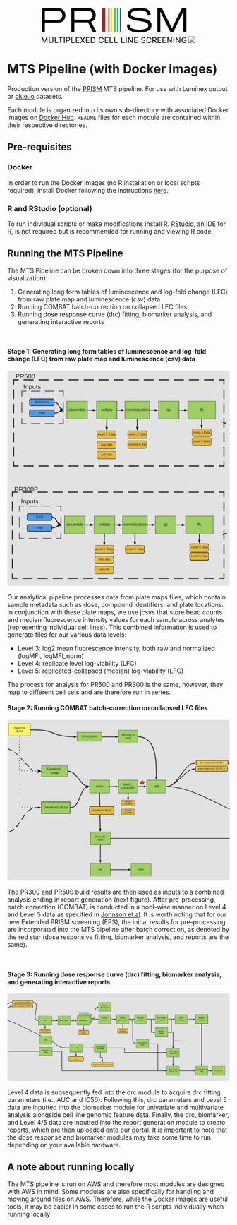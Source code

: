 <p align="center">
  <img src="reports/rmarkdown/misc/prism_logo_tagline_side.png" height="80"/>
  <img src="reports/rmarkdown/misc/BroadInstLogoforDigitalRGB.png" height="80"/>
</p>

# MTS Pipeline (with Docker images)

Production version of the [PRISM](https://www.theprismlab.org/) MTS pipeline. For use with Luminex output or [clue.io](clue.io) datasets.

Each module is organized into its own sub-directory with associated Docker images on [Docker Hub](https://hub.docker.com/orgs/prismcmap/repositories). `README` files for each module are contained within their respective directories.

## Pre-requisites

### Docker

In order to run the Docker images (no R installation or local scripts required), install Docker following the instructions [here](https://docs.docker.com/get-docker/).

### R and RStudio (optional)

To run individual scripts or make modifications install [R](https://www.r-project.org/). [RStudio](https://www.rstudio.com/products/rstudio/), an IDE for R, is not required but is recommended for running and viewing R code.

## Running the MTS Pipeline 

The MTS Pipeline can be broken down into three stages (for the purpose of visualization):

1. Generating long form tables of luminescence and log-fold change (LFC) from raw plate map and luminescence (csv) data 
2. Running COMBAT batch-correction on collapsed LFC files 
3. Running dose response curve (drc) fitting, biomarker analysis, and generating interactive reports 

<br> 

#### Stage 1:  Generating long form tables of luminescence and log-fold change (LFC) from raw plate map and luminescence (csv) data 

<p align="center">
  <img src="reports/rmarkdown/misc/pipeline_workflow_p1.png">
</p>

Our analytical pipeline processes data from plate maps files, which contain sample metadata such as dose, compound identifiers, and plate locations. In conjunction with these plate maps, we use jcsvs that store bead counts and median fluorescence intensity values for each sample across analytes (representing individual cell lines). This combined information is used to generate files for our various data levels:
  <ul>
    <li> Level 3: log2 mean fluorescence intensity, both raw and normalized (logMFI, logMFI_norm) </li>
    <li> Level 4: replicate level log-viability (LFC)  </li>
    <li> Level 5: replicated-collapsed (median) log-viability (LFC) </li>
  </ul>
The process for analysis for PR500 and PR300 is the same, however, they map to different cell sets and are therefore run in series. 

<br> 

#### Stage 2: Running COMBAT batch-correction on collapsed LFC files 

<p align="center">
  <img src="reports/rmarkdown/misc/pipeline_workflow_p2.png">
</p>

The PR300 and PR500 build results are then  used as inputs to a combined analysis ending in report generation (next figure). After pre-processing, batch correction (COMBAT) is conducted in a pool-wise manner on Level 4 and Level 5 data as specified in [Johnson et al](https://pubmed.ncbi.nlm.nih.gov/16632515/). It is worth noting that for our new Extended PRISM screening (EPS), the initial results for pre-processing are incorporated into the MTS pipeline after batch correction, as denoted by the red star (dose responsive fitting, biomarker analysis, and reports are the same). 

<br>

#### Stage 3: Running dose response curve (drc) fitting, biomarker analysis, and generating interactive reports 

<p align="center">
  <img src="reports/rmarkdown/misc/pipeline_workflow_p3.png">
</p>

Level 4 data is subsequently fed into the drc module to acquire drc fitting parameters (i.e., AUC and IC50). Following this, drc parameters and Level 5 data are inputted into the biomarker module for univariate and multivariate analysis alongside cell line genomic feature data. Finally, the drc, biomarker, and Level 4/5 data are inputted into the report generation module to create reports, which are then uploaded onto our portal. 
It is important to note that the dose response and biomarker modules may take some time to run depending on your available hardware.



## A note about running locally

The MTS pipeline is run on AWS and therefore most modules are designed with AWS in mind. Some modules are also specifically for handling and moving around files on AWS. Therefore, while the Docker images are useful tools, it may be easier in some cases to run the R scripts individually when running locally
